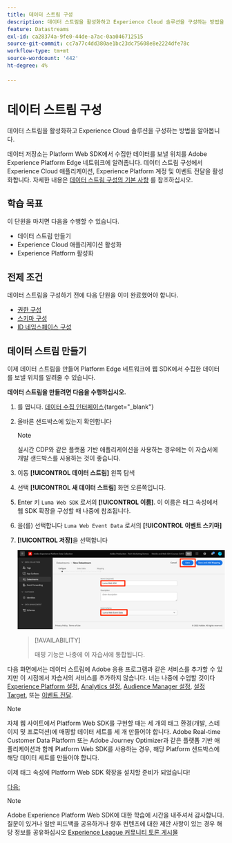 ```yaml
---
title: 데이터 스트림 구성
description: 데이터 스트림을 활성화하고 Experience Cloud 솔루션을 구성하는 방법을 알아봅니다. 이 단원은 웹 SDK를 사용하여 Adobe Experience Cloud 구현 자습서의 일부입니다.
feature: Datastreams
exl-id: ca28374a-9fe0-44de-a7ac-0aa046712515
source-git-commit: cc7a77c4dd380ae1bc23dc75608e8e2224dfe78c
workflow-type: tm+mt
source-wordcount: '442'
ht-degree: 4%

---
```


# 데이터 스트림 구성

데이터 스트림을 활성화하고 Experience Cloud 솔루션을 구성하는 방법을 알아봅니다.

데이터 저장소는 Platform Web SDK에서 수집한 데이터를 보낼 위치를 Adobe Experience Platform Edge 네트워크에 알려줍니다. 데이터 스트림 구성에서 Experience Cloud 애플리케이션, Experience Platform 계정 및 이벤트 전달을 활성화합니다. 자세한 내용은 [데이터 스트림 구성의 기본 사항](https://experienceleague.adobe.com/docs/experience-platform/edge/fundamentals/datastreams.html?lang=en) 를 참조하십시오.

## 학습 목표

이 단원을 마치면 다음을 수행할 수 있습니다.

* 데이터 스트림 만들기
* Experience Cloud 애플리케이션 활성화
* Experience Platform 활성화

## 전제 조건

데이터 스트림을 구성하기 전에 다음 단원을 이미 완료했어야 합니다.

* [권한 구성](configure-permissions.md)
* [스키마 구성](configure-schemas.md)
* [ID 네임스페이스 구성](configure-identities.md)

## 데이터 스트림 만들기

이제 데이터 스트림을 만들어 Platform Edge 네트워크에 웹 SDK에서 수집한 데이터를 보낼 위치를 알려줄 수 있습니다.

**데이터 스트림을 만들려면 다음을 수행하십시오.**

1. 를 엽니다. [데이터 수집 인터페이스](https://launch.adobe.com/){target=&quot;_blank&quot;}
1. 올바른 샌드박스에 있는지 확인합니다

   >[!NOTE]
   >
   >실시간 CDP와 같은 플랫폼 기반 애플리케이션을 사용하는 경우에는 이 자습서에 개발 샌드박스를 사용하는 것이 좋습니다.

1. 이동 **[!UICONTROL 데이터 스트림]** 왼쪽 탐색
1. 선택 **[!UICONTROL 새 데이터 스트림]** 화면 오른쪽입니다.
1. Enter 키 `Luma Web SDK` 로서의 **[!UICONTROL 이름]**. 이 이름은 태그 속성에서 웹 SDK 확장을 구성할 때 나중에 참조됩니다.
1. 을(를) 선택합니다 `Luma Web Event Data` 로서의 **[!UICONTROL 이벤트 스키마]**
1. **[!UICONTROL 저장]**&#x200B;을 선택합니다

   ![데이터 스트림 만들기](assets/datastream-create-datastream.png)

   >[!AVAILABILITY]
   >
   >매핑 기능은 나중에 이 자습서에 통합됩니다.




다음 화면에서는 데이터 스트림에 Adobe 응용 프로그램과 같은 서비스를 추가할 수 있지만 이 시점에서 자습서의 서비스를 추가하지 않습니다. 너는 나중에 수업할 것이다 [Experience Platform 설정](setup-experience-platform.md), [Analytics 설정](setup-analytics.md), [Audience Manager 설정](setup-audience-manager.md), [설정 Target](setup-target.md), 또는 [이벤트 전달](setup-event-forwarding.md).

>[!NOTE]
>
>자체 웹 사이트에서 Platform Web SDK를 구현할 때는 세 개의 태그 환경(개발, 스테이지 및 프로덕션)에 매핑할 데이터 세트를 세 개 만들어야 합니다. Adobe Real-time Customer Data Platform 또는 Adobe Journey Optimizer과 같은 플랫폼 기반 애플리케이션과 함께 Platform Web SDK를 사용하는 경우, 해당 Platform 샌드박스에 해당 데이터 세트를 만들어야 합니다.

이제 태그 속성에 Platform Web SDK 확장을 설치할 준비가 되었습니다!

[다음: ](install-web-sdk.md)

>[!NOTE]
>
>Adobe Experience Platform Web SDK에 대한 학습에 시간을 내주셔서 감사합니다. 질문이 있거나 일반 피드백을 공유하거나 향후 컨텐츠에 대한 제안 사항이 있는 경우 해당 정보를 공유하십시오 [Experience League 커뮤니티 토론 게시물](https://experienceleaguecommunities.adobe.com/t5/adobe-experience-platform-launch/tutorial-discussion-implement-adobe-experience-cloud-with-web/td-p/444996)